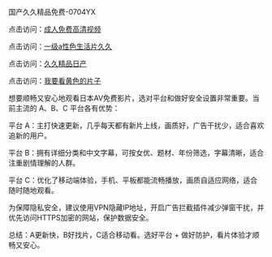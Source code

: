 国产久久精品免费-0704YX

点击访问：<a href="https://gfd-5xg.pages.dev/">成人免费高清视频</a>

点击访问：<a href="https://fdhf-454.pages.dev/">一级a性色生活片久久</a>

点击访问：<a href="https://bered.pages.dev/">久久精品日产</a>

点击访问：<a href="https://rtj-3zo.pages.dev/">我要看黄色的片子</a>

想要顺畅又安心地观看日本AV免费影片，选对平台和做好安全设置非常重要。当前主流的 A、B、C 平台各有优势：

平台 A：主打快速更新，几乎每天都有新片上线，画质好，广告干扰少，适合喜欢追新的用户。

平台 B：拥有详细分类和中文字幕，可按女优、题材、年份筛选，字幕清晰，适合注重剧情理解的人群。

平台 C：优化了移动端体验，手机、平板都能流畅播放，画质自适应网络，适合随时随地观看。

为保障隐私安全，建议使用VPN隐藏IP地址，开启广告拦截插件减少弹窗干扰，并优先访问HTTPS加密的网站，保护数据安全。

总结：A更新快，B好找片，C适合移动看。选好平台 + 做好防护，看片体验才顺畅又安心。

<span style="display:none;">[Canonical link](https://github.com/nam20250704/so63 ）</span>
